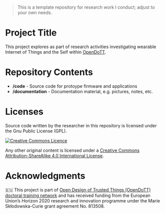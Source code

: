 > This is a template repository for research work I conduct; adjust to your own needs.

# Project Title

This project explores <aims and objectives here> as part of research activities investigating wearable Internet of Things and the Self within [OpenDoTT](https://opendott.org.).

# Repository Contents

* **/code** - Source code for protoype firmware and applications
* **/documentation** - Documentation material, e.g. pictures, notes, etc.

# Licenses

Source code written by the researcher in this repository is licensed under the Gnu Public License (GPL).

[![Creative Commons Licence](https://i.creativecommons.org/l/by-sa/4.0/88x31.png)](http://creativecommons.org/licenses/by-sa/4.0/)

Any other original content is licensed under a [Creative Commons Attribution-ShareAlike 4.0 International License](http://creativecommons.org/licenses/by-sa/4.0/).


# Acknowledgments

🇪🇺 This project is part of [Open Design of Trusted Things (OpenDoTT) doctoral training network](https://opendott.org.) and has received funding from the European Union’s Horizon 2020 research and innovation programme under the Marie Skłodowska-Curie grant agreement No. 813508.